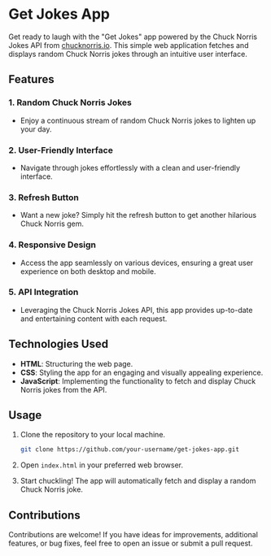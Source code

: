 # Get Jokes App

Get ready to laugh with the "Get Jokes" app powered by the Chuck Norris Jokes API from [chucknorris.io](https://api.chucknorris.io/). This simple web application fetches and displays random Chuck Norris jokes through an intuitive user interface.

## Features

### 1. **Random Chuck Norris Jokes**
   - Enjoy a continuous stream of random Chuck Norris jokes to lighten up your day.

### 2. **User-Friendly Interface**
   - Navigate through jokes effortlessly with a clean and user-friendly interface.

### 3. **Refresh Button**
   - Want a new joke? Simply hit the refresh button to get another hilarious Chuck Norris gem.

### 4. **Responsive Design**
   - Access the app seamlessly on various devices, ensuring a great user experience on both desktop and mobile.

### 5. **API Integration**
   - Leveraging the Chuck Norris Jokes API, this app provides up-to-date and entertaining content with each request.

## Technologies Used

- **HTML**: Structuring the web page.
- **CSS**: Styling the app for an engaging and visually appealing experience.
- **JavaScript**: Implementing the functionality to fetch and display Chuck Norris jokes from the API.

## Usage

1. Clone the repository to your local machine.
   ```bash
   git clone https://github.com/your-username/get-jokes-app.git
   ```

2. Open `index.html` in your preferred web browser.

3. Start chuckling! The app will automatically fetch and display a random Chuck Norris joke.

## Contributions

Contributions are welcome! If you have ideas for improvements, additional features, or bug fixes, feel free to open an issue or submit a pull request.
